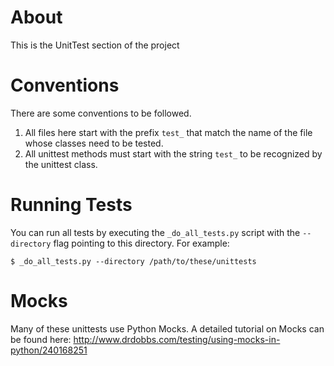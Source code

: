 # About
This is the UnitTest section of the project

# Conventions
There are some conventions to be followed.

1. All files here start with the prefix `test_` that match the name of the file whose classes need to be tested.
2. All unittest methods must start with the string `test_` to be recognized by the unittest class.

# Running Tests
You can run all tests by executing the `_do_all_tests.py` script with the `--directory` flag pointing to this directory. For example:

```
$ _do_all_tests.py --directory /path/to/these/unittests
```

# Mocks
Many of these unittests use Python Mocks. A detailed tutorial on Mocks can be found here: http://www.drdobbs.com/testing/using-mocks-in-python/240168251
